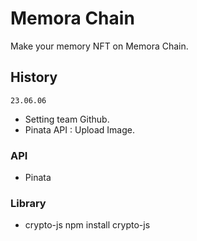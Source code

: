 # Memora Chain

Make your memory NFT on Memora Chain. 

## History
`23.06.06`
- Setting team Github.
- Pinata API : Upload Image.




### API
- Pinata

### Library
- crypto-js
npm install crypto-js
